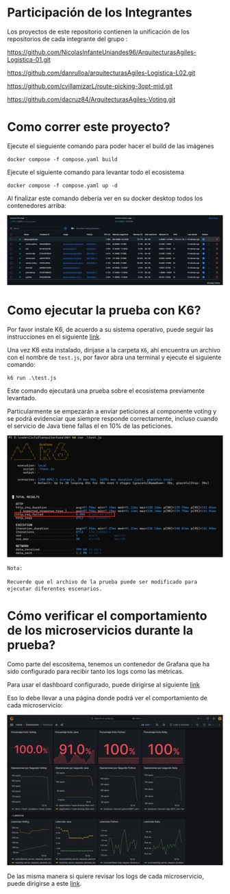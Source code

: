 # Participación de los Integrantes

Los proyectos de este repositorio contienen la unificación de los repositorios de cada integrante del grupo :

https://github.com/NicolasInfanteUniandes96/ArquitecturasAgiles-Logistica-01.git

https://github.com/danrulloa/arquitecturasAgiles-Logistica-L02.git

https://github.com/cvillamizarL/route-picking-3opt-mid.git

https://github.com/dacruz84/ArquitecturasAgiles-Voting.git


# Como correr este proyecto?

Ejecute el sieguiente comando para poder hacer el build de las imágenes

```
docker compose -f compose.yaml build
```

Ejecute el siguiente comando para levantar todo el ecosistema
```
docker compose -f compose.yaml up -d
```

Al finalizar este comando debería ver en su docker desktop todos los contenedores arriba:

![Contenedores](Resources/DockerContainers.png)


# Como ejecutar la prueba con K6?

Por favor instale K6, de acuerdo a su sistema operativo, puede seguir las instrucciones en el siguiente [link](https://grafana.com/docs/k6/latest/set-up/install-k6/#docker).

Una vez K6 esta instalado, dirijase a la carpeta `K6`, ahí encuentra un archivo con el nombre de `test.js`, por favor abra una terminal y ejecute el siguiente comando:

```
k6 run .\test.js
```

Este comando ejecutará una prueba sobre el ecosistema previamente levantado.

Particularmente se empezarán a enviar peticiones al componente voting y se podrá evidenciar que siempre responde correctamente, incluso cuando el servicio de Java tiene fallas el en 10% de las peticiones.

![K6 Test](Resources/K6.png)

```
Nota:

Recuerde que el archivo de la prueba puede ser modificado para ejecutar diferentes escenarios.
```

# Cómo verificar el comportamiento de los microservicios durante la prueba?

Como parte del escositema, tenemos un contenedor de Grafana que ha sido configurado para recibir tanto los logs como las métricas.

Para usar el dashboard configurado, puede dirigirse al siguiente [link](http://localhost:3000/d/ddc8d4f2-11cd-49d7-a645-05432d7601b9/technical?orgId=1&from=now-5m&to=now&refresh=5s)

Eso lo debe llevar a una página donde podrá ver el comportamiento de cada microservicio:

![Grafana](Resources/Grafana.png)

De las misma manera si quiere revisar los logs de cada microservicio, puede dirigirse a este [link](http://localhost:3000/explore?schemaVersion=1&panes=%7B%22_aW%22:%7B%22datasource%22:%22loki-main%22,%22queries%22:%5B%7B%22refId%22:%22A%22,%22expr%22:%22%7Bjob%3D%5C%22service-voting%5C%22%7D%20%7C%3D%20%60%60%22,%22queryType%22:%22range%22,%22datasource%22:%7B%22type%22:%22loki%22,%22uid%22:%22loki-main%22%7D,%22editorMode%22:%22builder%22%7D%5D,%22range%22:%7B%22from%22:%22now-5m%22,%22to%22:%22now%22%7D%7D%7D&orgId=1).



